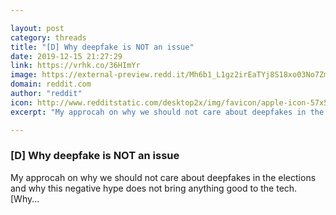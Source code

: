 ```yaml
---

layout: post
category: threads
title: "[D] Why deepfake is NOT an issue"
date: 2019-12-15 21:27:29
link: https://vrhk.co/36HImYr
image: https://external-preview.redd.it/Mh6b1_L1gz2irEaTYj8S18xo03No7ZmVlI1QYLDmaGE.jpg?width=1200&height=628.272251309&auto=webp&s=8f2637e776bc1e4be95fa24b0d85e15dbd9afeae
domain: reddit.com
author: "reddit"
icon: http://www.redditstatic.com/desktop2x/img/favicon/apple-icon-57x57.png
excerpt: "My approcah on why we should not care about deepfakes in the elections and why this negative hype does not bring anything good to the tech. [Why..."

---
```


### [D] Why deepfake is NOT an issue

My approcah on why we should not care about deepfakes in the elections and why this negative hype does not bring anything good to the tech. [Why...